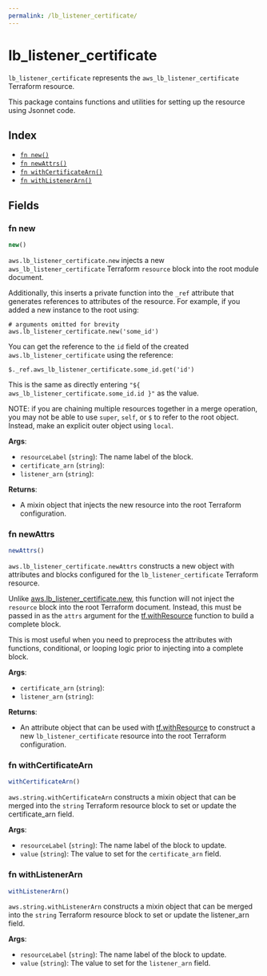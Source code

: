```yaml
---
permalink: /lb_listener_certificate/
---
```


# lb_listener_certificate

`lb_listener_certificate` represents the `aws_lb_listener_certificate` Terraform resource.



This package contains functions and utilities for setting up the resource using Jsonnet code.


## Index

* [`fn new()`](#fn-new)
* [`fn newAttrs()`](#fn-newattrs)
* [`fn withCertificateArn()`](#fn-withcertificatearn)
* [`fn withListenerArn()`](#fn-withlistenerarn)

## Fields

### fn new

```ts
new()
```


`aws.lb_listener_certificate.new` injects a new `aws_lb_listener_certificate` Terraform `resource`
block into the root module document.

Additionally, this inserts a private function into the `_ref` attribute that generates references to attributes of the
resource. For example, if you added a new instance to the root using:

    # arguments omitted for brevity
    aws.lb_listener_certificate.new('some_id')

You can get the reference to the `id` field of the created `aws.lb_listener_certificate` using the reference:

    $._ref.aws_lb_listener_certificate.some_id.get('id')

This is the same as directly entering `"${ aws_lb_listener_certificate.some_id.id }"` as the value.

NOTE: if you are chaining multiple resources together in a merge operation, you may not be able to use `super`, `self`,
or `$` to refer to the root object. Instead, make an explicit outer object using `local`.

**Args**:
  - `resourceLabel` (`string`): The name label of the block.
  - `certificate_arn` (`string`): 
  - `listener_arn` (`string`): 

**Returns**:
- A mixin object that injects the new resource into the root Terraform configuration.


### fn newAttrs

```ts
newAttrs()
```


`aws.lb_listener_certificate.newAttrs` constructs a new object with attributes and blocks configured for the `lb_listener_certificate`
Terraform resource.

Unlike [aws.lb_listener_certificate.new](#fn-lblistenercertificatenew), this function will not inject the `resource`
block into the root Terraform document. Instead, this must be passed in as the `attrs` argument for the
[tf.withResource](https://github.com/tf-libsonnet/core/tree/main/docs#fn-withresource) function to build a complete block.

This is most useful when you need to preprocess the attributes with functions, conditional, or looping logic prior to
injecting into a complete block.

**Args**:
  - `certificate_arn` (`string`): 
  - `listener_arn` (`string`): 

**Returns**:
  - An attribute object that can be used with [tf.withResource](https://github.com/tf-libsonnet/core/tree/main/docs#fn-withresource) to construct a new `lb_listener_certificate` resource into the root Terraform configuration.


### fn withCertificateArn

```ts
withCertificateArn()
```

`aws.string.withCertificateArn` constructs a mixin object that can be merged into the `string`
Terraform resource block to set or update the certificate_arn field.



**Args**:
  - `resourceLabel` (`string`): The name label of the block to update.
  - `value` (`string`): The value to set for the `certificate_arn` field.


### fn withListenerArn

```ts
withListenerArn()
```

`aws.string.withListenerArn` constructs a mixin object that can be merged into the `string`
Terraform resource block to set or update the listener_arn field.



**Args**:
  - `resourceLabel` (`string`): The name label of the block to update.
  - `value` (`string`): The value to set for the `listener_arn` field.
